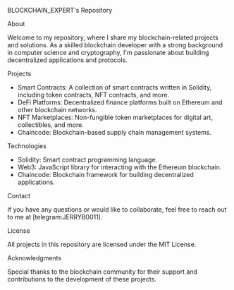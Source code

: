BLOCKCHAIN_EXPERT's Repository

About

Welcome to my repository, where I share my blockchain-related projects and solutions. As a skilled blockchain developer with a strong background in computer science and cryptography, I'm passionate about building decentralized applications and protocols.

Projects

- Smart Contracts: A collection of smart contracts written in Solidity, including token contracts, NFT contracts, and more.
- DeFi Platforms: Decentralized finance platforms built on Ethereum and other blockchain networks.
- NFT Marketplaces: Non-fungible token marketplaces for digital art, collectibles, and more.
- Chaincode: Blockchain-based supply chain management systems.

Technologies

- Solidity: Smart contract programming language.
- Web3: JavaScript library for interacting with the Ethereum blockchain.
- Chaincode: Blockchain framework for building decentralized applications.

Contact

If you have any questions or would like to collaborate, feel free to reach out to me at [telegram:JERRYB0011].

License

All projects in this repository are licensed under the MIT License.

Acknowledgments

Special thanks to the blockchain community for their support and contributions to the development of these projects.
